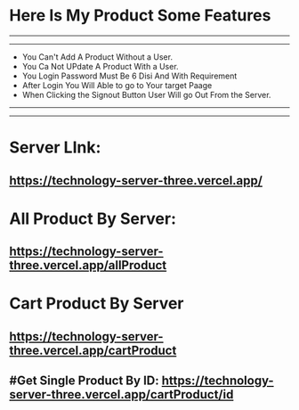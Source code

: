 # Here Is My Product Some Features
---
---
* You Can't Add A Product Without a User.
* You Ca Not UPdate A Product With a User.
* You Login Password Must Be 6 Disi And With Requirement
* After Login You Will Able to go to Your target Paage
* When Clicking the Signout Button User Will go Out From the Server.

---
---
# Server LInk: 
https://technology-server-three.vercel.app/
---
# All Product By Server:
https://technology-server-three.vercel.app/allProduct
----
# Cart Product By Server
https://technology-server-three.vercel.app/cartProduct
---
#Get Single Product By ID:
https://technology-server-three.vercel.app/cartProduct/id
---
